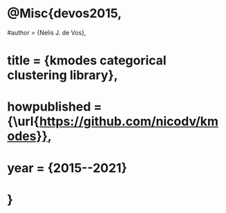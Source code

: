 # @Misc{devos2015,
  #author = {Nelis J. de Vos},
  # title = {kmodes categorical clustering library},
  # howpublished = {\url{https://github.com/nicodv/kmodes}},
  # year = {2015--2021}
# }
